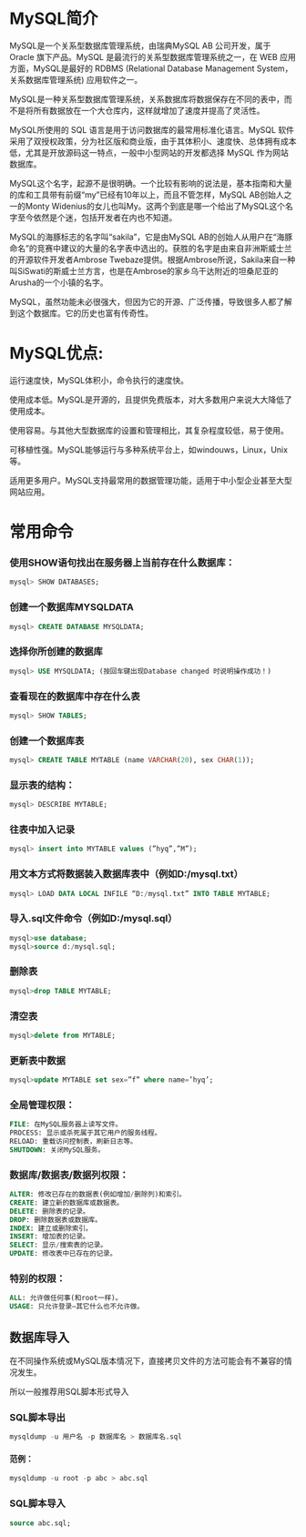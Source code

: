 # MySQL简介

MySQL是一个关系型数据库管理系统，由瑞典MySQL AB 公司开发，属于 Oracle 旗下产品。MySQL 是最流行的关系型数据库管理系统之一，在 WEB 应用方面，MySQL是最好的 RDBMS (Relational Database Management System，关系数据库管理系统) 应用软件之一。

MySQL是一种关系型数据库管理系统，关系数据库将数据保存在不同的表中，而不是将所有数据放在一个大仓库内，这样就增加了速度并提高了灵活性。

MySQL所使用的 SQL 语言是用于访问数据库的最常用标准化语言。MySQL 软件采用了双授权政策，分为社区版和商业版，由于其体积小、速度快、总体拥有成本低，尤其是开放源码这一特点，一般中小型网站的开发都选择 MySQL 作为网站数据库。

MySQL这个名字，起源不是很明确。一个比较有影响的说法是，基本指南和大量的库和工具带有前缀“my”已经有10年以上，而且不管怎样，MySQL AB创始人之一的Monty Widenius的女儿也叫My。这两个到底是哪一个给出了MySQL这个名字至今依然是个迷，包括开发者在内也不知道。

MySQL的海豚标志的名字叫“sakila”，它是由MySQL AB的创始人从用户在“海豚命名”的竞赛中建议的大量的名字表中选出的。获胜的名字是由来自非洲斯威士兰的开源软件开发者Ambrose Twebaze提供。根据Ambrose所说，Sakila来自一种叫SiSwati的斯威士兰方言，也是在Ambrose的家乡乌干达附近的坦桑尼亚的Arusha的一个小镇的名字。

MySQL，虽然功能未必很强大，但因为它的开源、广泛传播，导致很多人都了解到这个数据库。它的历史也富有传奇性。


# MySQL优点:

运行速度快，MySQL体积小，命令执行的速度快。

使用成本低。MySQL是开源的，且提供免费版本，对大多数用户来说大大降低了使用成本。

使用容易。与其他大型数据库的设置和管理相比，其复杂程度较低，易于使用。

可移植性强。MySQL能够运行与多种系统平台上，如windouws，Linux，Unix等。

适用更多用户。MySQL支持最常用的数据管理功能，适用于中小型企业甚至大型网站应用。

# 常用命令
### 使用SHOW语句找出在服务器上当前存在什么数据库：
```sql
mysql> SHOW DATABASES;
```
### 创建一个数据库MYSQLDATA
```sql
mysql> CREATE DATABASE MYSQLDATA;
```
### 选择你所创建的数据库
```sql
mysql> USE MYSQLDATA; (按回车键出现Database changed 时说明操作成功！)
```
### 查看现在的数据库中存在什么表
```sql
mysql> SHOW TABLES;
```
### 创建一个数据库表
```sql
mysql> CREATE TABLE MYTABLE (name VARCHAR(20), sex CHAR(1));
```
### 显示表的结构：
```sql
mysql> DESCRIBE MYTABLE;
```
### 往表中加入记录
```sql
mysql> insert into MYTABLE values (”hyq”,”M”);
```
### 用文本方式将数据装入数据库表中（例如D:/mysql.txt）
```sql
mysql> LOAD DATA LOCAL INFILE “D:/mysql.txt” INTO TABLE MYTABLE;
```
### 导入.sql文件命令（例如D:/mysql.sql）
```sql
mysql>use database;
mysql>source d:/mysql.sql;
```
### 删除表
```sql
mysql>drop TABLE MYTABLE;
```
### 清空表
```sql
mysql>delete from MYTABLE;
```
### 更新表中数据
```sql
mysql>update MYTABLE set sex=”f” where name=’hyq’;
```

### 全局管理权限：
```sql
FILE: 在MySQL服务器上读写文件。
PROCESS: 显示或杀死属于其它用户的服务线程。
RELOAD: 重载访问控制表，刷新日志等。
SHUTDOWN: 关闭MySQL服务。
```
### 数据库/数据表/数据列权限：
```sql
ALTER: 修改已存在的数据表(例如增加/删除列)和索引。
CREATE: 建立新的数据库或数据表。
DELETE: 删除表的记录。
DROP: 删除数据表或数据库。
INDEX: 建立或删除索引。
INSERT: 增加表的记录。
SELECT: 显示/搜索表的记录。
UPDATE: 修改表中已存在的记录。
```
### 特别的权限：
```sql
ALL: 允许做任何事(和root一样)。
USAGE: 只允许登录–其它什么也不允许做。
```

## 数据库导入

在不同操作系统或MySQL版本情况下，直接拷贝文件的方法可能会有不兼容的情况发生。

所以一般推荐用SQL脚本形式导入

### SQL脚本导出
```sql
mysqldump -u 用户名 -p 数据库名 > 数据库名.sql
```
#### 范例：
```sql
mysqldump -u root -p abc > abc.sql
```

### SQL脚本导入
```sql
source abc.sql;
```
